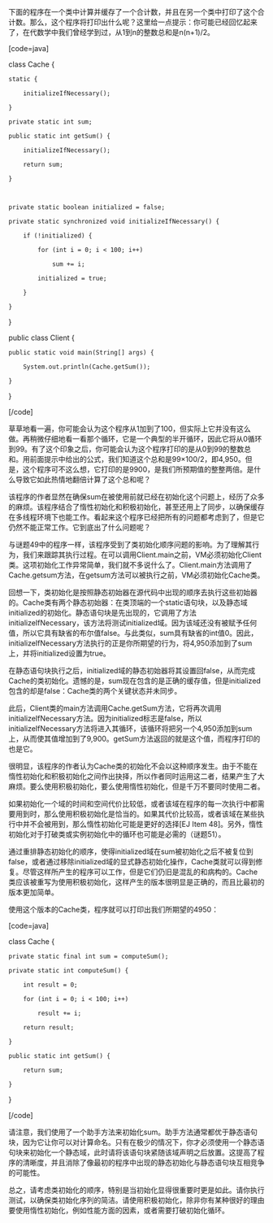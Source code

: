 下面的程序在一个类中计算并缓存了一个合计数，并且在另一个类中打印了这个合计数。那么，这个程序将打印出什么呢？这里给一点提示：你可能已经回忆起来了，在代数学中我们曾经学到过，从1到n的整数总和是n(n+1)/2。 
[code=java]
class Cache {
    static {
        initializeIfNecessary();
    }
    private static int sum;
    public static int getSum() {
        initializeIfNecessary();
        return sum;
    }
    
    private static boolean initialized = false;
    private static synchronized void initializeIfNecessary() {
        if (!initialized) {
            for (int i = 0; i < 100; i++)
                sum += i;
            initialized = true;
        }
    }
}
public class Client {
    public static void main(String[] args) {
        System.out.println(Cache.getSum()); 
    } 
}
[/code]
草草地看一遍，你可能会认为这个程序从1加到了100，但实际上它并没有这么做。再稍微仔细地看一看那个循环，它是一个典型的半开循环，因此它将从0循环到99。有了这个印象之后，你可能会认为这个程序打印的是从0到99的整数总和。用前面提示中给出的公式，我们知道这个总和是99×100/2，即4,950。但是，这个程序可不这么想，它打印的是9900，是我们所预期值的整整两倍。是什么导致它如此热情地翻倍计算了这个总和呢？ 
该程序的作者显然在确保sum在被使用前就已经在初始化这个问题上，经历了众多的麻烦。该程序结合了惰性初始化和积极初始化，甚至还用上了同步，以确保缓存在多线程环境下也能工作。看起来这个程序已经把所有的问题都考虑到了，但是它仍然不能正常工作。它到底出了什么问题呢？ 
与谜题49中的程序一样，该程序受到了类初始化顺序问题的影响。为了理解其行为，我们来跟踪其执行过程。在可以调用Client.main之前，VM必须初始化Client类。这项初始化工作异常简单，我们就不多说什么了。Client.main方法调用了Cache.getsum方法，在getsum方法可以被执行之前，VM必须初始化Cache类。 
回想一下，类初始化是按照静态初始器在源代码中出现的顺序去执行这些初始器的。Cache类有两个静态初始器：在类顶端的一个static语句块，以及静态域initialized的初始化。静态语句块是先出现的，它调用了方法initializeIfNecessary，该方法将测试initialized域。因为该域还没有被赋予任何值，所以它具有缺省的布尔值false。与此类似，sum具有缺省的int值0。因此，initializeIfNecessary方法执行的正是你所期望的行为，将4,950添加到了sum上，并将initialized设置为true。 
在静态语句块执行之后，initialized域的静态初始器将其设置回false，从而完成Cache的类初始化。遗憾的是，sum现在包含的是正确的缓存值，但是initialized包含的却是false：Cache类的两个关键状态并未同步。 
此后，Client类的main方法调用Cache.getSum方法，它将再次调用initializeIfNecessary方法。因为initialized标志是false，所以initializeIfNecessary方法将进入其循环，该循环将把另一个4,950添加到sum上，从而使其值增加到了9,900。getSum方法返回的就是这个值，而程序打印的也是它。 
很明显，该程序的作者认为Cache类的初始化不会以这种顺序发生。由于不能在惰性初始化和积极初始化之间作出抉择，所以作者同时运用这二者，结果产生了大麻烦。要么使用积极初始化，要么使用惰性初始化，但是千万不要同时使用二者。 
如果初始化一个域的时间和空间代价比较低，或者该域在程序的每一次执行中都需要用到时，那么使用积极初始化是恰当的。如果其代价比较高，或者该域在某些执行中并不会被用到，那么惰性初始化可能是更好的选择[EJ Item 48]。另外，惰性初始化对于打破类或实例初始化中的循环也可能是必需的（谜题51）。 
通过重排静态初始化的顺序，使得initialized域在sum被初始化之后不被复位到false，或者通过移除initialized域的显式静态初始化操作，Cache类就可以得到修复。尽管这样所产生的程序可以工作，但是它们仍旧是混乱的和病构的。Cache类应该被重写为使用积极初始化，这样产生的版本很明显是正确的，而且比最初的版本更加简单。
使用这个版本的Cache类，程序就可以打印出我们所期望的4950： 
[code=java]
class Cache {
    private static final int sum = computeSum();
    private static int computeSum() {
        int result = 0;
        for (int i = 0; i < 100; i++)
            result += i;
        return result;
    }    
    public static int getSum() {
        return sum;
    }    
}
[/code]
请注意，我们使用了一个助手方法来初始化sum。助手方法通常都优于静态语句块，因为它让你可以对计算命名。只有在极少的情况下，你才必须使用一个静态语句块来初始化一个静态域，此时请将该语句块紧随该域声明之后放置。这提高了程序的清晰度，并且消除了像最初的程序中出现的静态初始化与静态语句块互相竞争的可能性。 
总之，请考虑类初始化的顺序，特别是当初始化显得很重要时更是如此。请你执行测试，以确保类初始化序列的简洁。请使用积极初始化，除非你有某种很好的理由要使用惰性初始化，例如性能方面的因素，或者需要打破初始化循环。